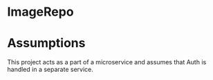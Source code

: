 # ImageRepo

# Assumptions
This project acts as a part of a microservice and assumes that Auth is handled in a separate service. 